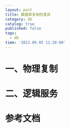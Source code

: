 ```yaml
---
layout: post
title: 数据库复制的差异 
category: db
catalog: true
published: false
tags:
  - db
time: '2023.09.05 11:28:00'
---
```


# 一、物理复制

# 二、逻辑服务


# 参考文档
